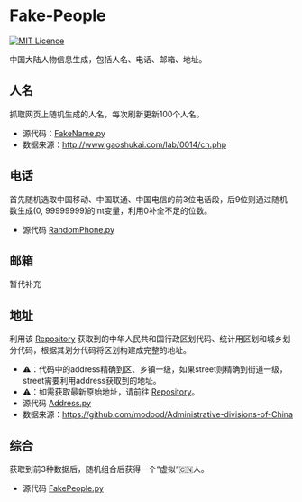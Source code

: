 # Fake-People
[![MIT Licence](https://badges.frapsoft.com/os/mit/mit.svg?v=103)](https://github.com/FoxerLee/Fake-People/blob/master/LICENSE)

中国大陆人物信息生成，包括人名、电话、邮箱、地址。

## 人名
抓取网页上随机生成的人名，每次刷新更新100个人名。
- 源代码：[FakeName.py](https://github.com/FoxerLee/Fake-People/blob/master/FakeName.py)
- 数据来源：http://www.gaoshukai.com/lab/0014/cn.php

## 电话
首先随机选取中国移动、中国联通、中国电信的前3位电话段，后9位则通过随机数生成(0, 99999999)的int变量，利用0补全不足的位数。
- 源代码 [RandomPhone.py](https://github.com/FoxerLee/Fake-People/blob/master/RandomPhone.py)

## 邮箱
暂代补充

## 地址
利用该 [Repository](https://github.com/modood/Administrative-divisions-of-China) 获取到的中华人民共和国行政区划代码、统计用区划和城乡划分代码，根据其划分代码将区划构建成完整的地址。

- ⚠️：代码中的address精确到区、乡镇一级，如果street则精确到街道一级，street需要利用address获取到的地址。
- ⚠️：如需获取最新原始地址，请前往 [Repository](https://github.com/modood/Administrative-divisions-of-China)。
- 源代码 [Address.py](https://github.com/FoxerLee/Fake-People/blob/master/Address.py)
- 数据来源：https://github.com/modood/Administrative-divisions-of-China

## 综合
获取到前3种数据后，随机组合后获得一个“虚拟“🇨🇳人。
- 源代码 [FakePeople.py](https://github.com/FoxerLee/Fake-People/blob/master/FakePeople.py)
